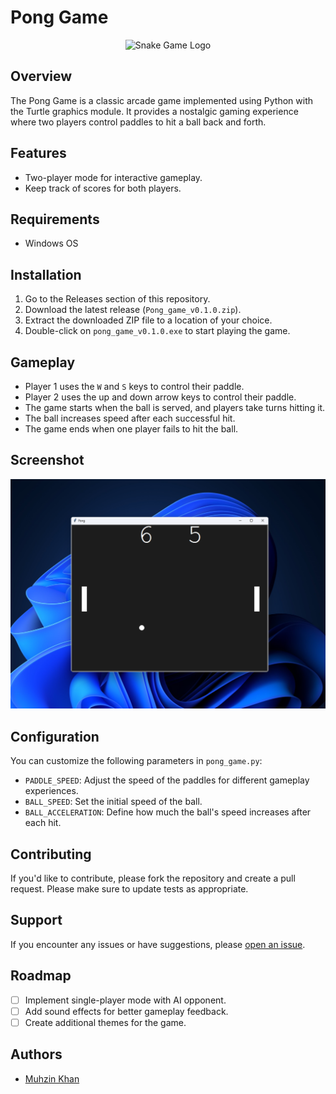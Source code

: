 # Pong Game

<p align="center">
  <img src="./assets/pong.ico" alt="Snake Game Logo" height="100">
</p>

## Overview

The Pong Game is a classic arcade game implemented using Python with the Turtle graphics module. It provides a nostalgic gaming experience where two players control paddles to hit a ball back and forth.

## Features

- Two-player mode for interactive gameplay.
- Keep track of scores for both players.

## Requirements

- Windows OS

## Installation

1. Go to the Releases section of this repository.
2. Download the latest release (`Pong_game_v0.1.0.zip`).
3. Extract the downloaded ZIP file to a location of your choice.
4. Double-click on `pong_game_v0.1.0.exe` to start playing the game.

## Gameplay

- Player 1 uses the `W` and `S` keys to control their paddle.
- Player 2 uses the up and down arrow keys to control their paddle.
- The game starts when the ball is served, and players take turns hitting it.
- The ball increases speed after each successful hit.
- The game ends when one player fails to hit the ball.

## Screenshot

![Gameplay Screenshot](screenshot/gameplay.png)

## Configuration

You can customize the following parameters in `pong_game.py`:

- `PADDLE_SPEED`: Adjust the speed of the paddles for different gameplay experiences.
- `BALL_SPEED`: Set the initial speed of the ball.
- `BALL_ACCELERATION`: Define how much the ball's speed increases after each hit.

## Contributing

If you'd like to contribute, please fork the repository and create a pull request. Please make sure to update tests as appropriate.

## Support

If you encounter any issues or have suggestions, please [open an issue](https://github.com/muhzinkhan/pong-game/issues).

## Roadmap

- [ ] Implement single-player mode with AI opponent.
- [ ] Add sound effects for better gameplay feedback.
- [ ] Create additional themes for the game.

## Authors

- [Muhzin Khan](https://github.com/muhzinkhan)
